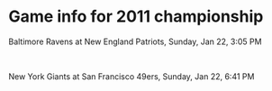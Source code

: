 # Game info for 2011 championship

Baltimore Ravens at New England Patriots, Sunday, Jan 22, 3:05 PM


<br/>

New York Giants at San Francisco 49ers, Sunday, Jan 22, 6:41 PM

